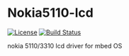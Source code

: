 # Nokia5110-lcd  
[![License](https://img.shields.io/badge/License-Apache%202.0-blue.svg)](https://opensource.org/licenses/Apache-2.0)
[![Build Status](https://travis-ci.org/drewcassidy/Nokia5110-LCD.svg?branch=master)](https://travis-ci.org/drewcassidy/Nokia5110-LCD)

nokia 5110/3310 lcd driver for mbed OS
